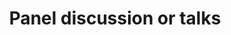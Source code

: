 ---
sequence_id: 14
speaker: 
title: Panel discussion or talks
time: 1700
#affil: 
#webpage: 
#abstract: TBD
---